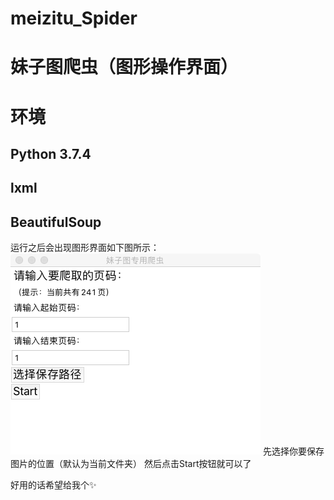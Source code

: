 # meizitu_Spider
# 妹子图爬虫（图形操作界面）

# 环境
## Python 3.7.4
## lxml
## BeautifulSoup

运行之后会出现图形界面如下图所示：
![图形界面](https://github.com/Stephen-Pierre/meizitu_Spider/blob/master/image/GUI.png)
先选择你要保存图片的位置（默认为当前文件夹）
然后点击Start按钮就可以了

好用的话希望给我个✨
